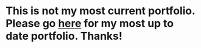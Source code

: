 # This is not my most current portfolio. Please go [here](https://caseymockbee97.github.io/portfolio) for my most up to date portfolio. Thanks!
